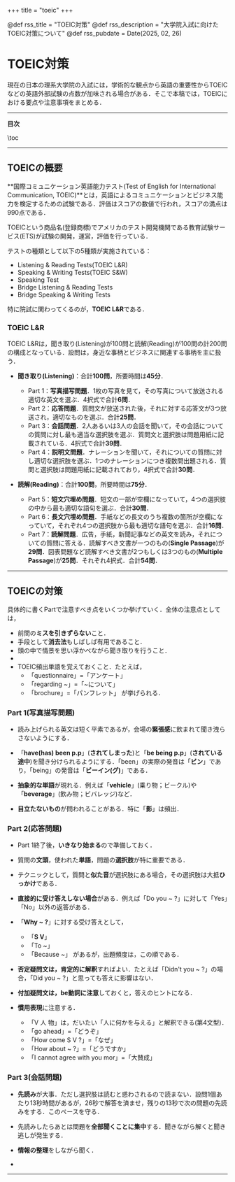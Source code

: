 +++
title = "toeic"
+++

@def rss_title = "TOEIC対策"
@def rss_description = "大学院入試に向けたTOEIC対策について"
@def rss_pubdate = Date(2025, 02, 26)

# TOEIC対策

現在の日本の理系大学院の入試には，学術的な観点から英語の重要性からTOEICなどの英語外部試験の点数が加味される場合がある．そこで本稿では，TOEICにおける要点や注意事項をまとめる．

---

**目次**

\toc

---

## TOEICの概要

**国際コミュニケーション英語能力テスト(Test of English for International Communication, TOEIC)**とは，英語によるコミュニケーションとビジネス能力を検定するための試験である．評価はスコアの数値で行われ，スコアの満点は990点である．

TOEICという商品名(登録商標)でアメリカのテスト開発機関である教育試験サービス(ETS)が試験の開発，運営，評価を行っている．

テストの種類として以下の5種類が実施されている：

* Listening & Reading Tests(TOEIC L&R)
* Speaking & Writing Tests(TOEIC S&W)
* Speaking Test
* Bridge Listening & Reading Tests
* Bridge Speaking & Writing Tests

特に院試に関わってくるのが，**TOEIC L&R**である．

### TOEIC L&R

TOEIC L&Rは，聞き取り(Listening)が100問と読解(Reading)が100問の計200問の構成となっている．設問は，身近な事柄とビジネスに関連する事柄を主に扱う．

* **聞き取り(Listening)**：合計**100問**，所要時間は**45分**．
    * Part 1：**写真描写問題**．1枚の写真を見て，その写真について放送される適切な英文を選ぶ．4択式で合計**6問**．
    * Part 2：**応答問題**．質問文が放送された後，それに対する応答文が3つ放送され，適切なものを選ぶ．合計**25問**．
    * Part 3：**会話問題**．2人あるいは3人の会話を聞いて，その会話についての質問に対し最も適当な選択肢を選ぶ．質問文と選択肢は問題用紙に記載されている．4択式で合計**39問**．
    * Part 4：**説明文問題**．ナレーションを聞いて，それについての質問に対し適切な選択肢を選ぶ．1つのナレーションにつき複数問出題される．質問と選択肢は問題用紙に記載されており，4択式で合計**30問**．

* **読解(Reading)**：合計**100問**，所要時間は**75分**．
    * Part 5：**短文穴埋め問題**．短文の一部が空欄になっていて，4つの選択肢の中から最も適切な語句を選ぶ．合計**30問**．
    * Part 6：**長文穴埋め問題**．手紙などの長文のうち複数の箇所が空欄になっていて，それぞれ4つの選択肢から最も適切な語句を選ぶ．合計**16問**．
    * Part 7：**読解問題**．広告，手紙，新聞記事などの英文を読み，それについての質問に答える．読解すべき文書が一つのもの(**Single Passage**)が**29問**．図表問題など読解すべき文書が2つもしくは3つのもの(**Multiple Passage**)が**25問**．それぞれ4択式．合計**54問**．

---

## TOEICの対策

具体的に書くPartで注意すべき点をいくつか挙げていく．全体の注意点としては，

* 前問の**ミスを引きずらない**こと．
* 手段として**消去法**もしばしば有用であること．
* 頭の中で情景を思い浮かべながら聞き取りを行うこと．
* 
* TOEIC頻出単語を覚えておくこと．たとえば，
    * 「questionnaire」=「アンケート」
    * 「regarding ~」=「~について」
    * 「brochure」=「パンフレット」
    が挙げられる．

### Part 1(写真描写問題)

* 読み上げられる英文は短く平素であるが，会場の**緊張感**に飲まれて聞き洩らさないようにする．

* 「**have(has) been p.p**」(**されてしまった**)と「**be being p.p**」(**されている途中**)を聞き分けられるようにする．「been」の実際の発音は「**ビン**」であり，「being」の発音は「**ビーイン(グ)**」である．

* **抽象的な単語**が現れる．例えば「**vehicle**」(乗り物；ビークル)や「**beverage**」(飲み物；ビバレッジ)など．

* **目立たないもの**が問われることがある．特に「**影**」は頻出．

### Part 2(応答問題)

* Part 1終了後，**いきなり始まる**ので準備しておく．

* 質問の**文頭**，使われた**単語**，問題の**選択肢**が特に重要である．

* テクニックとして，質問と**似た音**が選択肢にある場合，その選択肢は大抵**ひっかけ**である．

* **直接的に受け答えしない場合**がある．例えば「Do you ~ ?」に対して「Yes」「No」以外の返答がある．

* 「**Why ~ ?**」に対する受け答えとして，
    * 「**S V**」
    * 「To ~」
    * 「Because ~」 
    があるが，出題頻度は，この順である．

* **否定疑問文は，肯定的に解釈**すればよい．たとえば「Didn't you ~ ?」の場合，「Did you ~ ?」と思っても答えに影響はない．

* **付加疑問文は，be動詞に注意**しておくと，答えのヒントになる．

* **慣用表現**に注意する．
    * 「V 人 物」は，だいたい「人に何かを与える」と解釈できる(第4文型)．
    * 「go ahead」=「どうぞ」
    * 「How come S V ?」=「なぜ」
    * 「How about ~ ?」=「どうですか」
    * 「I cannot agree with you mor」=「大賛成」

### Part 3(会話問題)

* **先読み**が大事．ただし選択肢は読むと惑わされるので読まない．設問1個あたり13秒時間があるが，26秒で解答を済ませ，残りの13秒で次の問題の先読みをする．このペースを守る．

* 先読みしたらあとは問題を**全部聞くことに集中**する．聞きながら解くと聞き逃しが発生する．

* **情報の整理**をしながら聞く．

* 

---